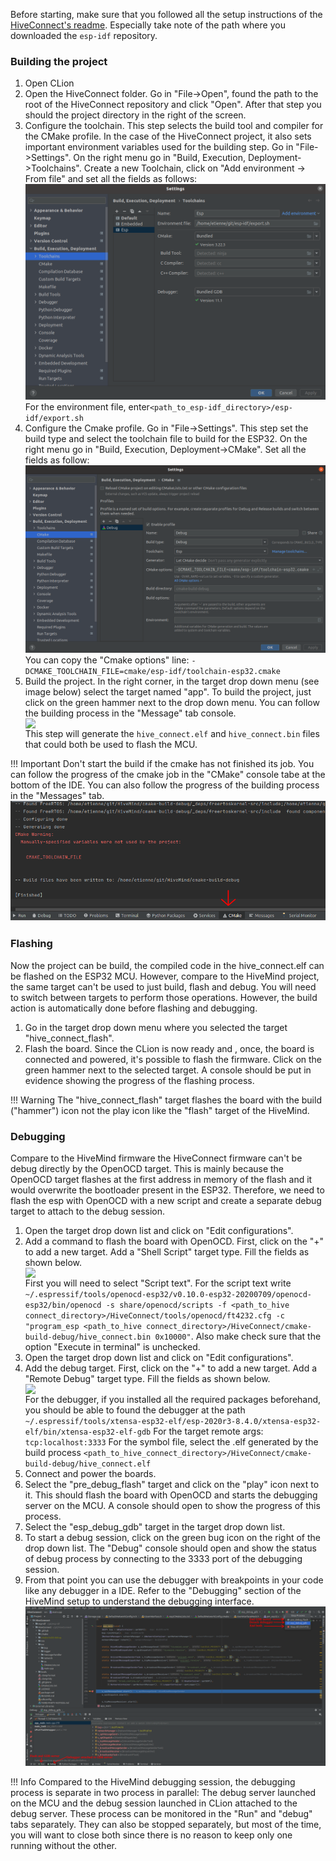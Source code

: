 Before starting, make sure that you followed all the setup instructions of the [HiveConnect's readme](https://github.com/SwarmUS/HiveConnect). Especially take note of the path where you downloaded the `esp-idf` repository.

### Building the project

1. Open CLion
2. Open the HiveConnect folder. Go in "File->Open", found the path to the root of the HiveConnect repository and click "Open". After that step you should the project directory in the right of the screen.
3. Configure the toolchain. This step selects the build tool and compiler for the CMake profile. In the case of the HiveConnect project, it also sets important environment variables used for the building step. Go in "File->Settings". On the right menu go in "Build, Execution, Deployment->Toolchains". Create a new Toolchain, click on "Add environment -> From file" and set all the fields as follows: 
   ![hc_toolchain](../img/hc_toolchain.png)
   For the environment file, enter`<path_to_esp-idf_directory>/esp-idf/export.sh`
4. Configure the Cmake profile. Go in "File->Settings". This step set the build type and select the toolchain file to build for the ESP32. On the right menu go in "Build, Execution, Deployment->CMake". Set all the fields as follow: ![hc_Cmake](../img/hc_cmake.png)
   You can copy the "Cmake options" line: `-DCMAKE_TOOLCHAIN_FILE=cmake/esp-idf/toolchain-esp32.cmake`
5. Build the project. In the right corner, in the target drop down menu (see image below) select the target named "app". To build the project, just click on the green hammer next to the drop down menu. You can follow the building process in the "Message" tab console.
   <img style="display:block; margin:auto" src="../../img/hc_build.png">
   This step will generate the `hive_connect.elf` and `hive_connect.bin` files that could both be used to flash the MCU.

!!! Important
    Don't start the build if the cmake has not finished its job. You can follow the progress of the cmake job in the "CMake" console tabe at the bottom of the IDE. You can also follow the progress of the building process in the "Messages" tab.![cmake_console](../img/cmake_console.png)

### Flashing

Now the project can be build, the compiled code in the hive_connect.elf can be flashed on the ESP32 MCU. However, compare to the HiveMind project, the same target can't be used to just build, flash and debug. You will need to switch between targets to perform those operations. However, the build action is automatically done before flashing and debugging. 

1. Go in the target drop down menu where you selected the target "hive_connect_flash".
2. Flash the board. Since the CLion is now ready and , once, the board is connected and powered, it's possible to flash the firmware.  Click on the green hammer next to the selected target. A console should be put in evidence showing the progress of the flashing process.

!!! Warning
	The "hive_connect_flash" target flashes the board with the build ("hammer") icon not the play icon like the "flash" target of the HiveMind.

### Debugging

Compare to the HiveMind firmware the HiveConnect firmware can't be debug directly by the OpenOCD target. This is mainly because the OpenOCD target flashes at the first address in memory of the flash and it would overwrite the bootloader present in the ESP32. Therefore, we need to flash the esp with OpenOCD with a new script and create a separate debug target to attach to the debug session.

1. Open the target drop down list and click on "Edit configurations".
2. Add a command to flash the board with OpenOCD. First, click on the "+" to add a new target. Add a "Shell Script" target type. Fill the fields as shown below.
   <img style="display:block; margin:auto" src="../../img/hc_launch_openocd.png">
   First you will need to select "Script text". For the script text write `~/.espressif/tools/openocd-esp32/v0.10.0-esp32-20200709/openocd-esp32/bin/openocd -s share/openocd/scripts -f <path_to_hive connect_directory>/HiveConnect/tools/openocd/ft4232.cfg -c "program_esp <path_to_hive connect_directory>/HiveConnect/cmake-build-debug/hive_connect.bin 0x10000"`. 
   Also make check sure that the option "Execute in terminal" is unchecked.
3. Open the target drop down list and click on "Edit configurations".
4. Add the debug target. First, click on the "+" to add a new target. Add a "Remote Debug" target type. Fill the fields as shown below.
   <img style="display:block; margin:auto" src="../../img/hc_debug_target.png">
   For the debugger, if you installed all the required packages beforehand, you should be able to found the debugger at the path `~/.espressif/tools/xtensa-esp32-elf/esp-2020r3-8.4.0/xtensa-esp32-elf/bin/xtensa-esp32-elf-gdb`
   For the target remote args: `tcp:localhost:3333`
   For the symbol file, select the .elf generated by the build process `<path_to_hive_connect_directory>/HiveConnect/cmake-build-debug/hive_connect.elf`
5. Connect and power the boards.
6. Select the "pre_debug_flash" target and click on the "play" icon next to it. This should flash the board with OpenOCD and starts the debugging server on the MCU. A console should open to show the progress of this process.
7. Select the "esp_debug_gdb" target in the target drop down list.
8. To start a debug session, click on the green bug icon on the right of the drop down list.  The "Debug" console should open and show the status of debug process by connecting to the 3333 port of the debugging session.
9. From that point you can use the debugger with breakpoints in your code like any debugger in a IDE. Refer to the "Debugging" section of the HiveMind setup to understand the debugging interface. ![hc_debugger](../img/hc_debug_session.png)



!!! Info
	Compared to the HiveMind debugging session, the debugging process is separate in two process in parallel: The debug server launched on the MCU and the debug session launched in CLion attached to the debug server. These process can be monitored in the "Run" and "debug" tabs separately. They can also be stopped separately, but most of the time, you will want to close both since there is no reason to keep only one running without the other.


